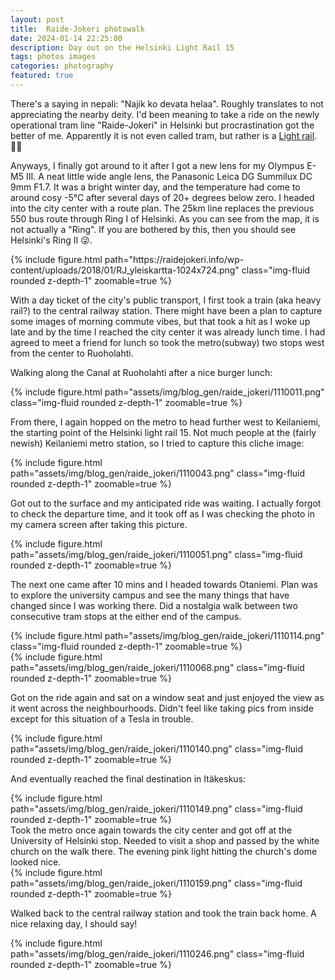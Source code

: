 ```yaml
---
layout: post
title:  Raide-Jokeri photowalk
date: 2024-01-14 22:25:00
description: Day out on the Helsinki Light Rail 15  
tags: photos images
categories: photography
featured: true
---
```


There's a saying in nepali: "Najik ko devata helaa". Roughly translates to not appreciating the nearby deity. 
I'd been meaning to take a ride on the newly operational tram line "Raide-Jokeri" in Helsinki but procrastination got the better of me.
Apparently it is not even called tram, but rather is a [Light rail](https://en.wikipedia.org/wiki/Light_rail). 🤷‍♂️ 

Anyways, I finally got around to it after I got a new lens for my Olympus E-M5 III. A neat little wide angle lens, the Panasonic Leica DG Summilux DC 9mm F1.7. 
It was a bright winter day, and the temperature had come to around cosy -5°C after several days of 20+ degrees below zero. I headed into the city center with a route plan. The 25km line replaces the previous 550 bus route through Ring I of Helsinki. As you can see from the map, it is not actually a "Ring". If you are bothered by this, then you should see Helsinki's Ring II 😜. 

<div class="row mt-3">
    <div class="col-sm mt-3 mt-md-0">
    </div>
    <div class="col-sm-7 mt-3 mt-md-0 justify-content-center">
        {% include figure.html path="https://raidejokeri.info/wp-content/uploads/2018/01/RJ_yleiskartta-1024x724.png" class="img-fluid rounded z-depth-1" zoomable=true %}
    </div>
    <div class="col-sm mt-3 mt-md-0">
    </div>
</div>

With a day ticket of the city's public transport, I first took a train (aka heavy rail?) to the central railway station. There might have been a plan to capture some images of morning commute vibes, but that took a hit as I woke up late and by the time I reached the city center it was already lunch time. I had agreed to meet a friend for lunch so took the metro(subway) two stops west from the center to Ruoholahti. 

Walking along the Canal at Ruoholahti after a nice burger lunch:
<div class="row mt-3">
    <div class="col-sm mt-3 mt-md-0">
    </div>
    <div class="col-sm-5 mt-3 mt-md-0">
        {% include figure.html path="assets/img/blog_gen/raide_jokeri/1110011.png" class="img-fluid rounded z-depth-1" zoomable=true %}
    </div>
    <div class="col-sm mt-3 mt-md-0">
    </div>
</div>

From there, I again hopped on the metro to head further west to Keilaniemi, the starting point of the Helsinki light rail 15. 
Not much people at the (fairly newish) Keilaniemi metro station, so I tried to capture this cliche image:
<div class="row mt-3">
    <div class="col-sm mt-3 mt-md-0">
    </div>
    <div class="col-sm-7 mt-3 mt-md-0">
        {% include figure.html path="assets/img/blog_gen/raide_jokeri/1110043.png" class="img-fluid rounded z-depth-1" zoomable=true %}
    </div>
    <div class="col-sm mt-3 mt-md-0">
    </div>
</div>

Got out to the surface and my anticipated ride was waiting. I actually forgot to check the departure time, and it took off as I was checking the photo in my camera screen after taking this picture. 
<div class="row mt-3">
    <div class="col-sm mt-3 mt-md-0">
    </div>
    <div class="col-sm-7 mt-3 mt-md-0">
        {% include figure.html path="assets/img/blog_gen/raide_jokeri/1110051.png" class="img-fluid rounded z-depth-1" zoomable=true %}
    </div>
    <div class="col-sm mt-3 mt-md-0">
    </div>
</div>

The next one came after 10 mins and I headed towards Otaniemi. Plan was to explore the university campus and see the many things that have changed since I was working there. Did a nostalgia walk between two consecutive tram stops at the either end of the campus. 

<div class="row mt-3">
    <div class="col-sm mt-3 mt-md-0">
        {% include figure.html path="assets/img/blog_gen/raide_jokeri/1110114.png" class="img-fluid rounded z-depth-1" zoomable=true %}
    </div>
    <div class="col-sm mt-3 mt-md-0">
        {% include figure.html path="assets/img/blog_gen/raide_jokeri/1110068.png" class="img-fluid rounded z-depth-1" zoomable=true %}
    </div>
</div>

Got on the ride again and sat on a window seat and just enjoyed the view as it went across the neighbourhoods. Didn't feel like taking pics from inside except for this situation of a Tesla in trouble. 
<div class="row mt-3">
    <div class="col-sm mt-3 mt-md-0">
    </div>
    <div class="col-sm-7 mt-3 mt-md-0">
        {% include figure.html path="assets/img/blog_gen/raide_jokeri/1110140.png" class="img-fluid rounded z-depth-1" zoomable=true %}
    </div>
    <div class="col-sm mt-3 mt-md-0">
    </div>
</div>

And eventually reached the final destination in Itäkeskus:
<div class="row mt-3">
    <div class="col-sm mt-3 mt-md-0">
    </div>
    <div class="col-sm-7 mt-3 mt-md-0">
        {% include figure.html path="assets/img/blog_gen/raide_jokeri/1110149.png" class="img-fluid rounded z-depth-1" zoomable=true %}
    </div>
    <div class="col-sm mt-3 mt-md-0">
    </div>
</div>
Took the metro once again towards the city center and got off at the University of Helsinki stop. Needed to visit a shop and passed by the white church on the walk there. The evening pink light hitting the church's dome looked nice.
<div class="row mt-3">
    <div class="col-sm mt-3 mt-md-0">
    </div>
    <div class="col-sm-7 mt-3 mt-md-0">
        {% include figure.html path="assets/img/blog_gen/raide_jokeri/1110159.png" class="img-fluid rounded z-depth-1" zoomable=true %}
    </div>
    <div class="col-sm mt-3 mt-md-0">
    </div>
</div>

Walked back to the central railway station and took the train back home. A nice relaxing day, I should say! 
<div class="row mt-3">
    <div class="col-sm mt-3 mt-md-0">
    </div>
    <div class="col-sm-5 mt-3 mt-md-0">
        {% include figure.html path="assets/img/blog_gen/raide_jokeri/1110246.png" class="img-fluid rounded z-depth-1" zoomable=true %}
    </div>
    <div class="col-sm mt-3 mt-md-0">
    </div>
</div>

